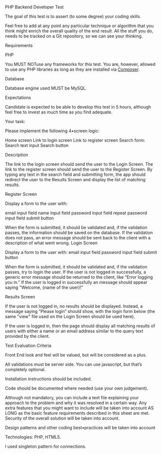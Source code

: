 <p>PHP Backend Developer Test

The goal of this test is to assert (to some degree) your coding skills.

Feel free to add at any point any particular technique or algorithm that you think might enrich the overall quality of the end result.
All the stuff you do, needs to be tracked on a Git repository, so we can see your thinking.

Requirements

PHP

You MUST NOTuse any frameworks for this test.
You are, however, allowed to use any PHP libraries as long as they are installed via [Composer](https://getcomposer.org/).


Database

Database engine used MUST be MySQL.


Expectations

Candidate is expected to be able to develop this test in 5 hours, although feel free to invest as much time as you find adequate.

Your task:

Please implement the following 4•screen logic:

Home screen
Link to login screen
Link to register screen
Search form:
Search text input
Search button


Description

The link to the login screen should send the user to the Login Screen.
The link to the register screen should send the user to the Register Screen.
By typing any text in the search field and submitting form, the app should redirect the user to the Results Screen and display the list of matching results.


Register Screen

Display a form to the user with:

email input field
name input field
password input field
repeat password input field
submit button

When the form is submitted, it should be validated and, if the validation passes, the information should be saved on the database.
If the validation does not pass, an error message should be sent back to the client with a description of what went wrong.
Login Screen

Display a form to the user with:
email input field
password input field
submit button

When the form is submitted, it should be validated and, if the validation passes, try to login the user.
If the user is not logged in successfully, a generic error message should be returned to the client, like “Error logging you in.”
If the user is logged in successfully an message should appear saying "Welcome, {name of the user}!"


Results Screen

If the user is not logged in, no results should be displayed. Instead, a message saying “Please login” should show, with the login form below (the same "view" file used on the Login Screen should be used here).

If the user is logged in, then the page should display all matching results of users with either a name or an email address similar to the query text provided by the client.


Test Evaluation Criteria

Front End look and feel will be valued, but will be considered as a plus.

All validations must be server side. You can use javascript, but that’s completely optional.

Installation instructions should be included.

Code should be documented where needed (use your own judgement).

Although not mandatory, you can include a text file explaining your approach to the problem and why it was resolved in a certain way.
Any extra features that you might want to include will be taken into account AS LONG as the basic feature requirements described in this sheet are met.
Security of the overall solution will be taken into account.

Design patterns and other coding best•practices will be taken into account

Technologies: PHP, HTML5.

I used  singleton pattern for connections.

</p>
